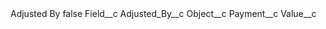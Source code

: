 <?xml version="1.0" encoding="UTF-8"?>
<CustomMetadata xmlns="http://soap.sforce.com/2006/04/metadata" xmlns:xsi="http://www.w3.org/2001/XMLSchema-instance" xmlns:xsd="http://www.w3.org/2001/XMLSchema">
    <label>Adjusted By</label>
    <protected>false</protected>
    <values>
        <field>Field__c</field>
        <value xsi:type="xsd:string">Adjusted_By__c</value>
    </values>
    <values>
        <field>Object__c</field>
        <value xsi:type="xsd:string">Payment__c</value>
    </values>
    <values>
        <field>Value__c</field>
        <value xsi:nil="true"/>
    </values>
</CustomMetadata>
